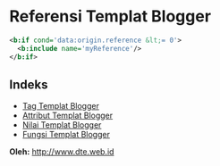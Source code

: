 Referensi Templat Blogger
=========================

~~~ .xml
<b:if cond='data:origin.reference &lt;= 0'>
  <b:include name='myReference'/>
</b:if>
~~~

Indeks
------

 - [Tag Templat Blogger](t)
 - [Attribut Templat Blogger](a)
 - [Nilai Templat Blogger](v)
 - [Fungsi Templat Blogger](f)

**Oleh:** http://www.dte.web.id